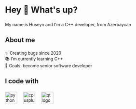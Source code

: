 <h1 align="left">Hey 👋 What's up?</h1>

###

<p align="left">My name is Huseyn and I'm a C++ developer, from Azerbaycan</p>

###

<h2 align="left">About me</h2>

###

<p align="left">✨ Creating bugs since 2020<br>📚 I'm currently learning C++<br>🎯 Goals: become senior software developer</p>

###

<h2 align="left">I code with</h2>

###

<div align="left">
  <img src="https://cdn.jsdelivr.net/gh/devicons/devicon/icons/python/python-original.svg" height="40" alt="python logo"  />
  <img width="12" />
  <img src="https://cdn.jsdelivr.net/gh/devicons/devicon/icons/cplusplus/cplusplus-original.svg" height="40" alt="cplusplus logo"  />
  <img width="12" />
  <img src="https://cdn.jsdelivr.net/gh/devicons/devicon/icons/qt/qt-original.svg" height="40" alt="qt logo"  />
</div>

###
